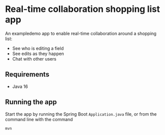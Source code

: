 # Real-time collaboration shopping list app

An exampledemo app to enable real-time collaboration around a shopping list:

- See who is editing a field
- See edits as they happen
- Chat with other users


## Requirements
- Java 16

## Running the app

Start the app by running the Spring Boot `Application.java` file, or from the command line with the command

```
mvn
```
